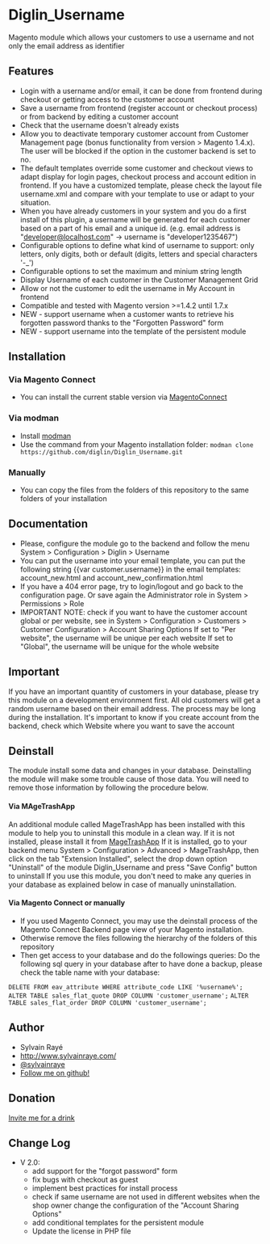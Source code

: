 # Diglin_Username #

Magento module which allows your customers to use a username and not only the email address as identifier

## Features

- Login with a username and/or email, it can be done from frontend during checkout or getting access to the customer account
- Save a username from frontend (register account or checkout process) or from backend by editing a customer account
- Check that the username doesn't already exists
- Allow you to deactivate temporary customer account from Customer Management page (bonus functionality from version > Magento 1.4.x). The user will be blocked if the option in the customer backend is set to no.
- The default templates override some customer and checkout views to adapt display for login pages, checkout process and account edition in frontend. If you have a customized template, please check the layout file username.xml and compare with your template to use or adapt to your situation.
- When you have already customers in your system and you do a first install of this plugin, a username will be generated for each customer based on a part of his email and a unique id. (e.g. email address is "developer@localhost.com" -> username is "developer1235467")
- Configurable options to define what kind of username to support: only letters, only digits, both or default (digits, letters and special characters '-_')
- Configurable options to set the maximum and minium string length
- Display Username of each customer in the Customer Management Grid
- Allow or not the customer to edit the username in My Account in frontend
- Compatible and tested with Magento version >=1.4.2 until 1.7.x
- NEW - support username when a customer wants to retrieve his forgotten password thanks to the "Forgotten Password" form
- NEW - support username into the template of the persistent module

## Installation

### Via Magento Connect
- You can install the current stable version via [MagentoConnect](http://www.magentocommerce.com/magento-connect/username-support-login-register-checkout-by-diglin.html)

### Via modman
- Install [modman](https://github.com/colinmollenhour/modman)
- Use the command from your Magento installation folder: `modman clone https://github.com/diglin/Diglin_Username.git`

### Manually
- You can copy the files from the folders of this repository to the same folders of your installation

## Documentation

- Please, configure the module go to the backend and follow the menu System > Configuration > Diglin > Username
- You can put the username into your email template, you can put the following string {{var customer.username}} in the email templates: account_new.html and account_new_confirmation.html
- If you have a 404 error page, try to login/logout and go back to the configuration page. Or save again the Administrator role in System > Permissions > Role
- IMPORTANT NOTE: check if you want to have the customer account global or per website, see in System > Configuration > Customers > Customer Configuration > Account Sharing Options
  If set to "Per website", the username will be unique per each website
  If set to "Global", the username will be unique for the whole website

## Important

If you have an important quantity of customers in your database, please try this module on a development environment first. All old customers will get a random username based on their email address. The process may be long during the installation.
It's important to know if you create account from the backend, check which Website where you want to save the account

## Deinstall

The module install some data and changes in your database. Deinstalling the module will make some trouble cause of those data. You will need to remove those information by following the procedure below.

#### Via MAgeTrashApp

An additional module called MageTrashApp has been installed with this module to help you to uninstall this module in a clean way. If it is not installed, please install it from [MageTrashApp](https://github.com/magento-hackathon/MageTrashApp)
If it is installed, go to your backend menu System > Configuration > Advanced > MageTrashApp, then click on the tab "Extension Installed", select the drop down option "Uninstall" of the module Diglin_Username and press "Save Config" button to uninstall
If you use this module, you don't need to make any queries in your database as explained below in case of manually uninstallation.

#### Via Magento Connect or manually

- If you used Magento Connect, you may use the deinstall process of the Magento Connect Backend page view of your Magento installation.
- Otherwise remove the files following the hierarchy of the folders of this repository
- Then get access to your database and do the followings queries:
  Do the following sql query in your database after to have done a backup, please check the table name with your database:

`DELETE FROM eav_attribute WHERE attribute_code LIKE '%username%';`
`ALTER TABLE sales_flat_quote DROP COLUMN 'customer_username';`
`ALTER TABLE sales_flat_order DROP COLUMN 'customer_username';`

## Author

* Sylvain Rayé
* http://www.sylvainraye.com/
* [@sylvainraye](https://twitter.com/sylvainraye)
* [Follow me on github!](https://github.com/diglin)

## Donation

[Invite me for a drink](https://www.paypal.com/cgi-bin/webscr?cmd=_s-xclick&hosted_button_id=Y66QHLU5VX5BC)

## Change Log
- V 2.0: 
   - add support for the "forgot password" form
   - fix bugs with checkout as guest
   - implement best practices for install process
   - check if same username are not used in different websites when the shop owner change the configuration of the "Account Sharing Options"
   - add conditional templates for the persistent module
   - Update the license in PHP file
